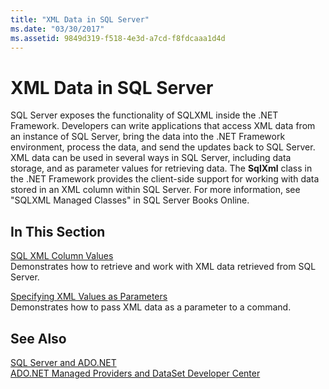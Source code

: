 ```yaml
---
title: "XML Data in SQL Server"
ms.date: "03/30/2017"
ms.assetid: 9849d319-f518-4e3d-a7cd-f8fdcaaa1d4d
---
```

# XML Data in SQL Server
SQL Server exposes the functionality of SQLXML inside the .NET Framework. Developers can write applications that access XML data from an instance of SQL Server, bring the data into the .NET Framework environment, process the data, and send the updates back to SQL Server. XML data can be used in several ways in SQL Server, including data storage, and as parameter values for retrieving data. The **SqlXml** class in the .NET Framework provides the client-side support for working with data stored in an XML column within SQL Server. For more information, see "SQLXML Managed Classes" in SQL Server Books Online.  
  
## In This Section  
 [SQL XML Column Values](../../../../../docs/framework/data/adonet/sql/sql-xml-column-values.md)  
 Demonstrates how to retrieve and work with XML data retrieved from SQL Server.  
  
 [Specifying XML Values as Parameters](../../../../../docs/framework/data/adonet/sql/specifying-xml-values-as-parameters.md)  
 Demonstrates how to pass XML data as a parameter to a command.  
  
## See Also  
 [SQL Server and ADO.NET](../../../../../docs/framework/data/adonet/sql/index.md)  
 [ADO.NET Managed Providers and DataSet Developer Center](http://go.microsoft.com/fwlink/?LinkId=217917)
